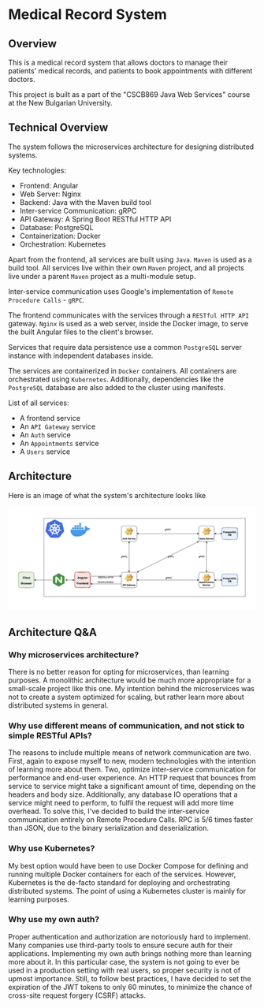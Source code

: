 # Medical Record System

## Overview
This is a medical record system that allows doctors to manage their patients' medical records, and patients to book
appointments with different doctors.

This project is built as a part of the "CSCB869 Java Web Services" course at the New Bulgarian University.

## Technical Overview
The system follows the microservices architecture for designing distributed systems.

Key technologies:
- Frontend: Angular
- Web Server: Nginx
- Backend: Java with the Maven build tool
- Inter-service Communication: gRPC
- API Gateway: A Spring Boot RESTful HTTP API
- Database: PostgreSQL
- Containerization: Docker
- Orchestration: Kubernetes

Apart from the frontend, all services are built using `Java`. `Maven` is used as a build tool. All services live
within their own `Maven` project, and all projects live under a parent `Maven` project as a multi-module setup.

Inter-service communication uses Google's implementation of `Remote Procedure Calls` - `gRPC`.

The frontend communicates with the services through a `RESTful HTTP API` gateway. `Nginx` is used as a web server, inside
the Docker image, to serve the built Angular files to the client's browser.

Services that require data persistence use a common `PostgreSQL` server instance with independent databases inside.

The services are containerized in `Docker` containers. All containers are orchestrated using `Kubernetes`. Additionally,
dependencies like the `PostgreSQL` database are also added to the cluster using manifests.

List of all services:
 - A frontend service
 - An `API Gateway` service
 - An `Auth` service
 - An `Appointments` service
 - A `Users` service

## Architecture
Here is an image of what the system's architecture looks like

![image-of-systems-design](docs/system-design.png)

## Architecture Q&A

### Why microservices architecture?
There is no better reason for opting for microservices, than learning purposes. A monolithic architecture would be
much more appropriate for a small-scale project like this one. My intention behind the microservices was not to
create a system optimized for scaling, but rather learn more about distributed systems in general.

### Why use different means of communication, and not stick to simple RESTful APIs?
The reasons to include multiple means of network communication are two. First, again to expose myself to new,
modern technologies with the intention of learning more about them. Two, optimize inter-service communication for
performance and end-user experience. An HTTP request that bounces from service to service might take a significant amount
of time, depending on the headers and body size. Additionally, any database IO operations that a service might need
to perform, to fulfil the request will add more time overhead. To solve this, I've decided to build the
inter-service communication entirely on Remote Procedure Calls. RPC is 5/6 times faster than JSON, due to the binary
serialization and deserialization.

### Why use Kubernetes?
My best option would have been to use Docker Compose for defining and running multiple Docker containers for each
of the services. However, Kubernetes is the de-facto standard for deploying and orchestrating distributed systems.
The point of using a Kubernetes cluster is mainly for learning purposes.

### Why use my own auth?
Proper authentication and authorization are notoriously hard to implement. Many companies use third-party tools to
ensure secure auth for their applications. Implementing my own auth brings nothing more than learning more about
it. In this particular case, the system is not going to ever be used in a production setting with real users, so
proper security is not of upmost importance. Still, to follow best practices, I have decided to set the expiration
of the JWT tokens to only 60 minutes, to minimize the chance of cross-site request forgery (CSRF) attacks.